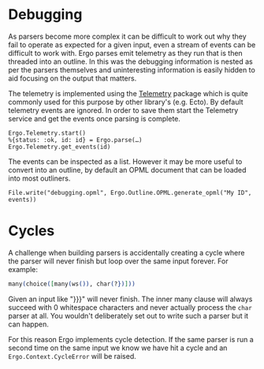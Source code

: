 # Debugging

As parsers become more complex it can be difficult to work out why they fail to operate as expected for a given input,
even a stream of events can be difficult to work with. Ergo parses emit telemetry as they run that is then threaded into
an outline. In this was the debugging information is nested as per the parsers themselves and uninteresting information
is easily hidden to aid focusing on the output that matters.

The telemetry is implemented using the [Telemetry](https://hex.pm/packages/telemetry) package which is quite commonly
used for this purpose by other library's (e.g. Ecto). By default telemetry events are ignored. In order to save them
start the Telemetry service and get the events once parsing is complete.

```
Ergo.Telemetry.start()
%{status: :ok, id: id} = Ergo.parse(…)
Ergo.Telemetry.get_events(id)
```

The events can be inspected as a list. However it may be more useful to convert into an outline, by default an OPML
document that can be loaded into most outliners.

```
File.write("debugging.opml", Ergo.Outline.OPML.generate_opml("My ID", events))
```

# Cycles

A challenge when building parsers is accidentally creating a cycle where the parser will never finish but loop over the same input forever. For example:

```elixir
many(choice([many(ws()), char(?})]))
```

Given an input like "}}}" will never finish. The inner many clause will always succeed with 0 whitespace characters and never actually process the `char` parser at all. You wouldn't deliberately set out to write such a parser but it can happen.

For this reason Ergo implements cycle detection. If the same parser is run a second time on the same input we know we have hit a cycle and an `Ergo.Context.CycleError` will be raised.

